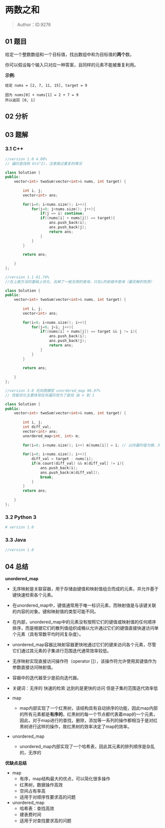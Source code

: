 # 两数之和

> Author：ID.9276

## 01 题目

给定一个整数数组和一个目标值，找出数组中和为目标值的**两个**数。

你可以假设每个输入只对应一种答案，且同样的元素不能被重复利用。

**示例:**

```
给定 nums = [2, 7, 11, 15], target = 9

因为 nums[0] + nums[1] = 2 + 7 = 9
所以返回 [0, 1]
```

## 02 分析



## 03 题解

### 3.1 C++

```c++
//version 1.0 4.08%
// 遍历查找啦 O(n^2)，注意跳过重复的情况

class Solution {
public:
    vector<int> twoSum(vector<int>& nums, int target) {
        
        int i, j;
        vector<int> ans;
        
        for(i=0; i<nums.size(); i++){
            for(j=0; j<nums.size(); j++){
                if(j == i) continue; 
                if((nums[i] + nums[j]) == target){
                    ans.push_back(i);
                    ans.push_back(j);
                    return ans;
                }
            }
        }
        
        return ans;
        
    }
};
```

```c++
//version 1.1 61.74%
//在上面方法的基础上优化，去掉了一般无用的查询，只在i的前缀中查询（最优解的性质）

class Solution {
public:
    vector<int> twoSum(vector<int>& nums, int target) {
        
        int i, j;
        vector<int> ans;
        
        for(i=0; i<nums.size(); i++){
            for(j=0; j<i; j++){
                if((nums[i] + nums[j]) == target && j != i){
                    ans.push_back(i);
                    ans.push_back(j);
                    return ans;
                }
            }
        }
        
        return ans;
        
    }
};
```

```c++
//version 3.0 无向图模型 unordered_map 96.97%
// 性能优化主要体现在将遍历改为了查找 由 n 到 1

class Solution {
public:
    vector<int> twoSum(vector<int>& nums, int target) {
        
        int i, j;
        int diff_val;
        vector<int> ans;
        unordered_map<int, int> m;
        
        for(i=0; i<nums.size(); i++) m[nums[i]] = i; // 以向量的值为键，向量rank为值建表
        
        for(i=0; i<nums.size(); i++){
            diff_val = target - nums[i];
            if(m.count(diff_val) && m[diff_val] != i){
                ans.push_back(i);
                ans.push_back(m[diff_val]);
                break;
            }
        }
        return ans;
        
    }
};
```



### 3.2 Python 3

```python
# version 1.0

```



### 3.3 Java

```java
//version 1.0
```



## 04 总结

**unordered_map**

- 无序映射是关联容器，用于存储由键值和映射值组合而成的元素，并允许基于键快速检索各个元素。 
- 在unordered_map中，键值通常用于唯一标识元素，而映射值是与该键关联的内容的对象。键和映射值的类型可能不同。
- 在内部，unordered_map中的元素没有按照它们的键值或映射值的任何顺序排序，而是根据它们的散列值组织成桶以允许通过它们的键值直接快速访问单个元素（具有常数平均时间复杂度）。
- unordered_map容器比映射容器更快地通过它们的键来访问各个元素，尽管它们通过其元素的子集进行范围迭代通常效率较低。
- 无序映射实现直接访问操作符（operator []），该操作符允许使用其键值作为参数直接访问映射值。
- 容器中的迭代器至少是前向迭代器。
- 关键词：无序的 快速的检索 达到的是更快的访问 但是子集的范围迭代效率低



- map
  - map内部实现了一个红黑树，该结构具有自动排序的功能，因此map内部的所有元素都是**有序的**，红黑树的每一个节点都代表着map的一个元素，因此，对于map进行的查找，删除，添加等一系列的操作都相当于是对红黑树进行这样的操作，故红黑树的效率决定了map的效率。
- unordered_map
  - unordered_map内部实现了一个哈希表，因此其元素的排列顺序是杂乱的，无序的

**优缺点总结**

- map
  - 有序，map结构最大的优点，可以简化很多操作
  - 红黑树，数据操作高效
  - 空间占有率高
  - 适用于对顺序性要求高的问题
- unordered_map
  - 哈希表：查找高效
  - 建表费时间
  - 适用于对查找要求高的问题